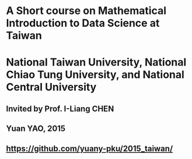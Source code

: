 # A Short course on Mathematical Introduction to Data Science at Taiwan
# National Taiwan University, National Chiao Tung University, and National Central University
## Invited by Prof. I-Liang CHEN
## Yuan YAO, 2015

## https://github.com/yuany-pku/2015_taiwan/
